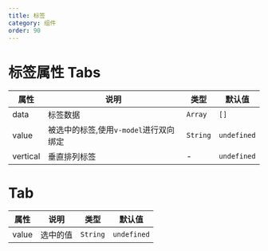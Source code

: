 ```yaml
---
title: 标签
category: 组件
order: 90
---
```


# 标签属性 Tabs
| 属性 | 说明 | 类型 | 默认值 |
| --- | --- | --- | --- |
| data | 标签数据 | `Array` | `[]` |
| value | 被选中的标签,使用`v-model`进行双向绑定 | `String`| `undefined`|
| vertical | 垂直排列标签 | - | `undefined` |
# Tab
| 属性 | 说明 | 类型 | 默认值 |
| --- | --- | --- | --- |
| value | 选中的值 | `String` | `undefined` |
